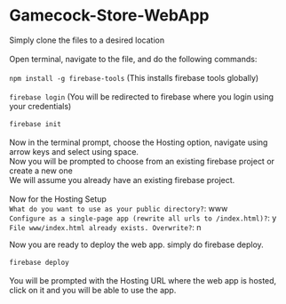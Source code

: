 # Gamecock-Store-WebApp

Simply clone the files to a desired location
<br><br>
Open terminal, navigate to the file, and do the following commands:
<br><br>
```npm install -g firebase-tools```  (This installs firebase tools globally)
 <br><br>
 ```firebase login```  (You will be redirected to firebase where you login using your credentials)
 <br> <br>
 ```firebase init```
 <br><br>
 Now in the terminal prompt, choose the Hosting option, navigate using arrow keys and select using space.<br>
 Now you will be prompted to choose from an existing firebase project or create a new one <br>
 We will assume you already have an existing firebase project.<br><br>
 Now for the Hosting Setup<br>
 ```What do you want to use as your public directory?```: www <br>
 ```Configure as a single-page app (rewrite all urls to /index.html)?```: y<br>
 ```File www/index.html already exists. Overwrite?```: n<br>
 
 Now you are ready to deploy the web app. simply do firebase deploy. <br><br>
 ```firebase deploy``` <br><br>
 You will be prompted with the Hosting URL where the web app is hosted, click on it and you will be able to use the app.
